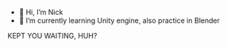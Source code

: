 - 👋 Hi, I’m Nick
- 🌱 I’m currently learning Unity engine, also practice in Blender

KEPT YOU WAITING, HUH?
